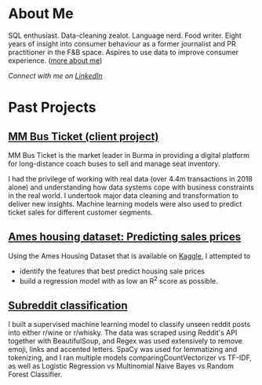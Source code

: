 # About Me

SQL enthusiast. Data-cleaning zealot. Language nerd. Food writer. Eight years of insight into consumer behaviour as a former journalist and PR practitioner in the F&B space. Aspires to use data to improve consumer experience. ([more about me](https://profiles.generalassemb.ly/profiles/chenyze))


*Connect with me on [LinkedIn](https://www.linkedin.com/in/chenyze/)*


# Past Projects

## [MM Bus Ticket (client project)](https://github.com/chenyze/capstone)
MM Bus Ticket is the market leader in Burma in providing a digital platform for long-distance coach buses to sell and manage seat inventory. 

I had the privilege of working with real data (over 4.4m transactions in 2018 alone) and understanding how data systems cope with business constraints in the real world. I undertook major data cleaning and transformation to deliver new insights. Machine learning models were also used to predict ticket sales for different customer segments.


## [Ames housing dataset: Predicting sales prices](https://github.com/chenyze/project-2)

Using the Ames Housing Dataset that is available on [Kaggle](https://www.kaggle.com/c/dsi-us-6-project-2-regression-challenge), I attempted to
* identify the features that best predict housing sale prices
* build a regression model with as low an R<sup>2</sup> score as possible.


## [Subreddit classification](https://github.com/chenyze/project-3)

I built a supervised machine learning model to classify unseen reddit posts into either r/wine or r/whisky. The data was scraped using Reddit's API together with BeautifulSoup, and Regex was used extensively to remove emoji, links and accented letters. SpaCy was used for lemmatizing and tokenizing, and I ran multiple models comparingCountVectorizer vs TF-IDF, as well as Logistic Regression vs Multinomial Naive Bayes vs Random Forest Classifier.

<script type="text/javascript" src="https://platform.linkedin.com/badges/js/profile.js" async defer></script>
